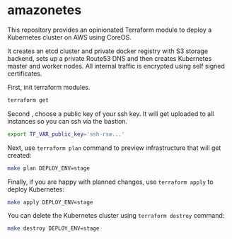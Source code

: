 # amazonetes

This repository provides an opinionated Terraform module to deploy a Kubernetes cluster on AWS using CoreOS.

It creates an etcd cluster and private docker registry with S3 storage backend, sets up a private Route53 DNS and then creates Kubernetes master and worker nodes. All internal traffic is encrypted using self signed certificates.

First, init terraform modules.

```sh
terraform get
```

Second , choose a public key of your ssh key. It will get uploaded to all instances so you can ssh via the bastion.

```sh
export TF_VAR_public_key='ssh-rsa...'
```

Next, use `terraform plan` command to preview infrastructure that will get created:

```sh
make plan DEPLOY_ENV=stage
```

Finally, if you are happy with planned changes, use `terraform apply` to deploy Kubernetes:

```sh
make apply DEPLOY_ENV=stage
```

You can delete the Kubernetes cluster using `terraform destroy` command:

```sh
make destroy DEPLOY_ENV=stage
```
